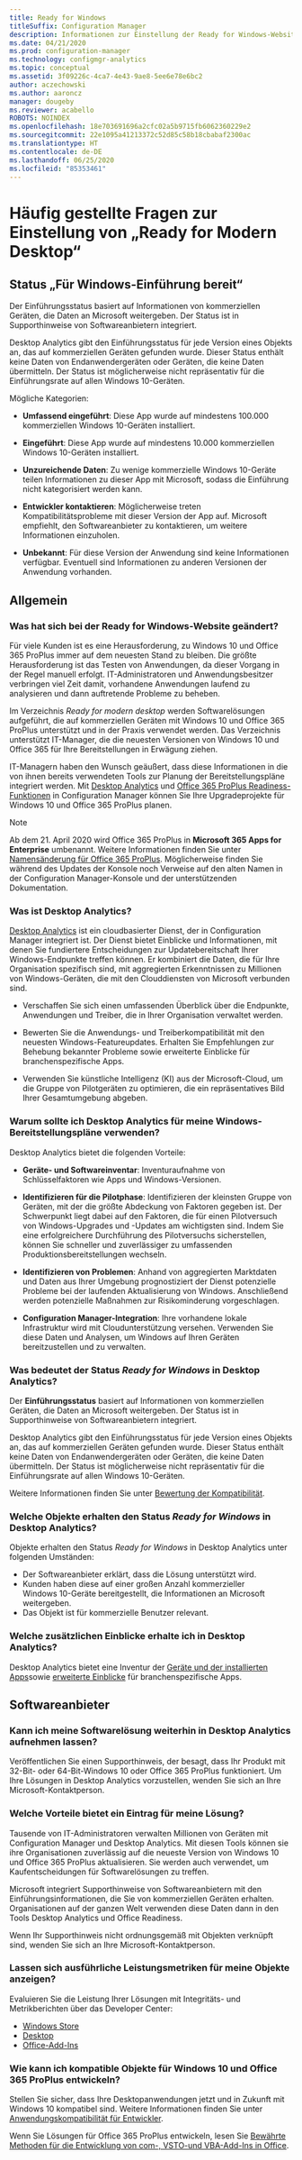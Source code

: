 ```yaml
---
title: Ready for Windows
titleSuffix: Configuration Manager
description: Informationen zur Einstellung der Ready for Windows-Website
ms.date: 04/21/2020
ms.prod: configuration-manager
ms.technology: configmgr-analytics
ms.topic: conceptual
ms.assetid: 3f09226c-4ca7-4e43-9ae8-5ee6e78e6bc2
author: aczechowski
ms.author: aaroncz
manager: dougeby
ms.reviewer: acabello
ROBOTS: NOINDEX
ms.openlocfilehash: 18e703691696a2cfc02a5b9715fb6062360229e2
ms.sourcegitcommit: 22e1095a41213372c52d85c58b18cbabaf2300ac
ms.translationtype: HT
ms.contentlocale: de-DE
ms.lasthandoff: 06/25/2020
ms.locfileid: "85353461"
---
```

# <a name="ready-for-modern-desktop-retirement-faq"></a>Häufig gestellte Fragen zur Einstellung von „Ready for Modern Desktop“

<!-- placeholder -->

## <a name="ready-for-windows-adoption-status"></a>Status „Für Windows-Einführung bereit“

Der Einführungsstatus basiert auf Informationen von kommerziellen Geräten, die Daten an Microsoft weitergeben. Der Status ist in Supporthinweise von Softwareanbietern integriert.

Desktop Analytics gibt den Einführungsstatus für jede Version eines Objekts an, das auf kommerziellen Geräten gefunden wurde. Dieser Status enthält keine Daten von Endanwendergeräten oder Geräten, die keine Daten übermitteln. Der Status ist möglicherweise nicht repräsentativ für die Einführungsrate auf allen Windows 10-Geräten.

Mögliche Kategorien:

- **Umfassend eingeführt**: Diese App wurde auf mindestens 100.000 kommerziellen Windows 10-Geräten installiert.

- **Eingeführt**: Diese App wurde auf mindestens 10.000 kommerziellen Windows 10-Geräten installiert.

- **Unzureichende Daten**: Zu wenige kommerzielle Windows 10-Geräte teilen Informationen zu dieser App mit Microsoft, sodass die Einführung nicht kategorisiert werden kann.

- **Entwickler kontaktieren**: Möglicherweise treten Kompatibilitätsprobleme mit dieser Version der App auf. Microsoft empfiehlt, den Softwareanbieter zu kontaktieren, um weitere Informationen einzuholen.

- **Unbekannt**: Für diese Version der Anwendung sind keine Informationen verfügbar. Eventuell sind Informationen zu anderen Versionen der Anwendung vorhanden.

## <a name="general"></a>Allgemein

### <a name="what-happened-to-the-ready-for-windows-website"></a>Was hat sich bei der Ready for Windows-Website geändert?

Für viele Kunden ist es eine Herausforderung, zu Windows 10 und Office 365 ProPlus immer auf dem neuesten Stand zu bleiben. Die größte Herausforderung ist das Testen von Anwendungen, da dieser Vorgang in der Regel manuell erfolgt. IT-Administratoren und Anwendungsbesitzer verbringen viel Zeit damit, vorhandene Anwendungen laufend zu analysieren und dann auftretende Probleme zu beheben.

Im Verzeichnis *Ready for modern desktop* werden Softwarelösungen aufgeführt, die auf kommerziellen Geräten mit Windows 10 und Office 365 ProPlus unterstützt und in der Praxis verwendet werden. Das Verzeichnis unterstützt IT-Manager, die die neuesten Versionen von Windows 10 und Office 365 für Ihre Bereitstellungen in Erwägung ziehen.

IT-Managern haben den Wunsch geäußert, dass diese Informationen in die von ihnen bereits verwendeten Tools zur Planung der Bereitstellungspläne integriert werden. Mit [Desktop Analytics](https://aka.ms/dadocs) und [Office 365 ProPlus Readiness-Funktionen](https://docs.microsoft.com/deployoffice/readiness-tools#office-365-proplus-readiness-features-in-configuration-manager-current-branch) in Configuration Manager können Sie Ihre Upgradeprojekte für Windows 10 und Office 365 ProPlus planen. 

> [!Note]
> Ab dem 21. April 2020 wird Office 365 ProPlus in **Microsoft 365 Apps for Enterprise** umbenannt. Weitere Informationen finden Sie unter [Namensänderung für Office 365 ProPlus](https://docs.microsoft.com/deployoffice/name-change). Möglicherweise finden Sie während des Updates der Konsole noch Verweise auf den alten Namen in der Configuration Manager-Konsole und der unterstützenden Dokumentation.

### <a name="what-is-desktop-analytics"></a>Was ist Desktop Analytics?

[Desktop Analytics](https://aka.ms/dadocs) ist ein cloudbasierter Dienst, der in Configuration Manager integriert ist. Der Dienst bietet Einblicke und Informationen, mit denen Sie fundiertere Entscheidungen zur Updatebereitschaft Ihrer Windows-Endpunkte treffen können. Er kombiniert die Daten, die für Ihre Organisation spezifisch sind, mit aggregierten Erkenntnissen zu Millionen von Windows-Geräten, die mit den Clouddiensten von Microsoft verbunden sind.

-    Verschaffen Sie sich einen umfassenden Überblick über die Endpunkte, Anwendungen und Treiber, die in Ihrer Organisation verwaltet werden.

-    Bewerten Sie die Anwendungs- und Treiberkompatibilität mit den neuesten Windows-Featureupdates. Erhalten Sie Empfehlungen zur Behebung bekannter Probleme sowie erweiterte Einblicke für branchenspezifische Apps.

-    Verwenden Sie künstliche Intelligenz (KI) aus der Microsoft-Cloud, um die Gruppe von Pilotgeräten zu optimieren, die ein repräsentatives Bild Ihrer Gesamtumgebung abgeben.

### <a name="why-should-i-use-desktop-analytics-for-my-windows-deployment-plans"></a>Warum sollte ich Desktop Analytics für meine Windows-Bereitstellungspläne verwenden?

Desktop Analytics bietet die folgenden Vorteile:

-    **Geräte- und Softwareinventar**: Inventuraufnahme von Schlüsselfaktoren wie Apps und Windows-Versionen.

-    **Identifizieren für die Pilotphase**: Identifizieren der kleinsten Gruppe von Geräten, mit der die größte Abdeckung von Faktoren gegeben ist. Der Schwerpunkt liegt dabei auf den Faktoren, die für einen Pilotversuch von Windows-Upgrades und -Updates am wichtigsten sind. Indem Sie eine erfolgreichere Durchführung des Pilotversuchs sicherstellen, können Sie schneller und zuverlässiger zu umfassenden Produktionsbereitstellungen wechseln.

-    **Identifizieren von Problemen**: Anhand von aggregierten Marktdaten und Daten aus Ihrer Umgebung prognostiziert der Dienst potenzielle Probleme bei der laufenden Aktualisierung von Windows. Anschließend werden potenzielle Maßnahmen zur Risikominderung vorgeschlagen.

-    **Configuration Manager-Integration**: Ihre vorhandene lokale Infrastruktur wird mit Cloudunterstützung versehen. Verwenden Sie diese Daten und Analysen, um Windows auf Ihren Geräten bereitzustellen und zu verwalten.

### <a name="what-does-the-ready-for-windows-status-mean-in-desktop-analytics"></a>Was bedeutet der Status *Ready for Windows* in Desktop Analytics?

Der **Einführungsstatus** basiert auf Informationen von kommerziellen Geräten, die Daten an Microsoft weitergeben. Der Status ist in Supporthinweise von Softwareanbietern integriert.

Desktop Analytics gibt den Einführungsstatus für jede Version eines Objekts an, das auf kommerziellen Geräten gefunden wurde. Dieser Status enthält keine Daten von Endanwendergeräten oder Geräten, die keine Daten übermitteln. Der Status ist möglicherweise nicht repräsentativ für die Einführungsrate auf allen Windows 10-Geräten.

Weitere Informationen finden Sie unter [Bewertung der Kompatibilität](compat-assessment.md).

### <a name="what-assets-get-the-ready-for-windows-status-in-desktop-analytics"></a>Welche Objekte erhalten den Status *Ready for Windows* in Desktop Analytics? 

Objekte erhalten den Status *Ready for Windows* in Desktop Analytics unter folgenden Umständen:

-    Der Softwareanbieter erklärt, dass die Lösung unterstützt wird.
-    Kunden haben diese auf einer großen Anzahl kommerzieller Windows 10-Geräte bereitgestellt, die Informationen an Microsoft weitergeben.
-    Das Objekt ist für kommerzielle Benutzer relevant.

### <a name="what-additional-insights-do-i-get-in-desktop-analytics"></a>Welche zusätzlichen Einblicke erhalte ich in Desktop Analytics?

Desktop Analytics bietet eine Inventur der [Geräte und der installierten Apps](about-assets.md)sowie [erweiterte Einblicke](compat-assessment.md#advanced-insights) für branchenspezifische Apps. 

## <a name="software-providers"></a>Softwareanbieter

### <a name="can-i-still-list-my-software-solution-in-desktop-analytics"></a>Kann ich meine Softwarelösung weiterhin in Desktop Analytics aufnehmen lassen?

Veröffentlichen Sie einen Supporthinweis, der besagt, dass Ihr Produkt mit 32-Bit- oder 64-Bit-Windows 10 oder Office 365 ProPlus funktioniert. Um Ihre Lösungen in Desktop Analytics vorzustellen, wenden Sie sich an Ihre Microsoft-Kontaktperson.

### <a name="how-can-listing-my-solutions-benefit-me"></a>Welche Vorteile bietet ein Eintrag für meine Lösung?

Tausende von IT-Administratoren verwalten Millionen von Geräten mit Configuration Manager und Desktop Analytics. Mit diesen Tools können sie ihre Organisationen zuverlässig auf die neueste Version von Windows 10 und Office 365 ProPlus aktualisieren. Sie werden auch verwendet, um Kaufentscheidungen für Softwarelösungen zu treffen.

Microsoft integriert Supporthinweise von Softwareanbietern mit den Einführungsinformationen, die Sie von kommerziellen Geräten erhalten. Organisationen auf der ganzen Welt verwenden diese Daten dann in den Tools Desktop Analytics und Office Readiness. 

Wenn Ihr Supporthinweis nicht ordnungsgemäß mit Objekten verknüpft sind, wenden Sie sich an Ihre Microsoft-Kontaktperson.

### <a name="can-i-see-detailed-performance-metrics-on-my-assets"></a>Lassen sich ausführliche Leistungsmetriken für meine Objekte anzeigen?

Evaluieren Sie die Leistung Ihrer Lösungen mit Integritäts- und Metrikberichten über das Developer Center: 

- [Windows Store](https://docs.microsoft.com/windows/uwp/publish/health-report)
- [Desktop](https://docs.microsoft.com/windows/desktop/appxpkg/windows-desktop-application-program)
- [Office-Add-Ins](https://docs.microsoft.com/office/dev/store/update-unpublish-and-view-metrics) 

### <a name="how-can-i-develop-compatible-assets-for-windows-10-and-office-365-proplus"></a>Wie kann ich kompatible Objekte für Windows 10 und Office 365 ProPlus entwickeln?

Stellen Sie sicher, dass Ihre Desktopanwendungen jetzt und in Zukunft mit Windows 10 kompatibel sind. Weitere Informationen finden Sie unter [Anwendungskompatibilität für Entwickler](https://developer.microsoft.com/windows/desktop/app-compatibility).

Wenn Sie Lösungen für Office 365 ProPlus entwickeln, lesen Sie [Bewährte Methoden für die Entwicklung von com-, VSTO-und VBA-Add-Ins in Office](https://docs.microsoft.com/visualstudio/vsto/development-best-practices-for-com-vsto-and-vba-add-ins-in-office).
